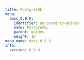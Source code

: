 ```yaml
---
title: PostgreSQL
menu:
  docs_0.9.0:
    identifier: pg-postgres-guides
    name: PostgreSQL
    parent: guides
    weight: 10
menu_name: docs_0.9.0
info:
  version: 0.9.0
---
```


